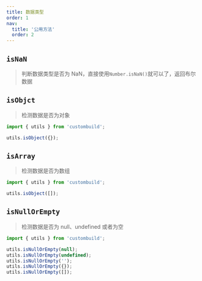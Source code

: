 ```yaml
---
title: 数据类型
order: 1
nav:
  title: '公用方法'
  order: 2
---
```


## `isNaN`

> 判断数据类型是否为 NaN，直接使用`Number.isNaN()`就可以了，返回布尔数据

## `isObjct`

> 检测数据是否为对象

```jsx | pure
import { utils } from 'custombuild';

utils.isObject({});
```

## `isArray`

> 检测数据是否为数组

```jsx | pure
import { utils } from 'custombuild';

utils.isObject([]);
```

## `isNullOrEmpty`

> 检测数据是否为 null、undefined 或者为空

```jsx | pure
import { utils } from 'custombuild';

utils.isNullOrEmpty(null);
utils.isNullOrEmpty(undefined);
utils.isNullOrEmpty('');
utils.isNullOrEmpty({});
utils.isNullOrEmpty([]);
```
